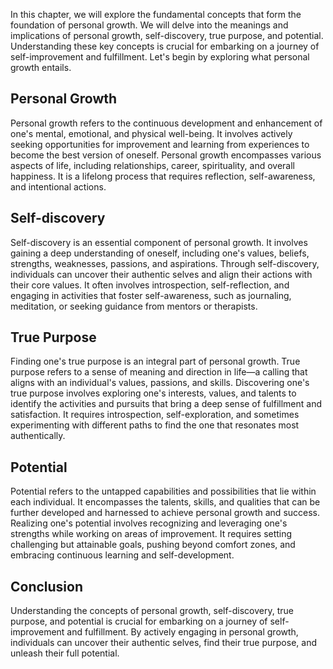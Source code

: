 
In this chapter, we will explore the fundamental concepts that form the foundation of personal growth. We will delve into the meanings and implications of personal growth, self-discovery, true purpose, and potential. Understanding these key concepts is crucial for embarking on a journey of self-improvement and fulfillment. Let's begin by exploring what personal growth entails.

## Personal Growth

Personal growth refers to the continuous development and enhancement of one's mental, emotional, and physical well-being. It involves actively seeking opportunities for improvement and learning from experiences to become the best version of oneself. Personal growth encompasses various aspects of life, including relationships, career, spirituality, and overall happiness. It is a lifelong process that requires reflection, self-awareness, and intentional actions.

## Self-discovery

Self-discovery is an essential component of personal growth. It involves gaining a deep understanding of oneself, including one's values, beliefs, strengths, weaknesses, passions, and aspirations. Through self-discovery, individuals can uncover their authentic selves and align their actions with their core values. It often involves introspection, self-reflection, and engaging in activities that foster self-awareness, such as journaling, meditation, or seeking guidance from mentors or therapists.

## True Purpose

Finding one's true purpose is an integral part of personal growth. True purpose refers to a sense of meaning and direction in life—a calling that aligns with an individual's values, passions, and skills. Discovering one's true purpose involves exploring one's interests, values, and talents to identify the activities and pursuits that bring a deep sense of fulfillment and satisfaction. It requires introspection, self-exploration, and sometimes experimenting with different paths to find the one that resonates most authentically.

## Potential

Potential refers to the untapped capabilities and possibilities that lie within each individual. It encompasses the talents, skills, and qualities that can be further developed and harnessed to achieve personal growth and success. Realizing one's potential involves recognizing and leveraging one's strengths while working on areas of improvement. It requires setting challenging but attainable goals, pushing beyond comfort zones, and embracing continuous learning and self-development.

## Conclusion

Understanding the concepts of personal growth, self-discovery, true purpose, and potential is crucial for embarking on a journey of self-improvement and fulfillment. By actively engaging in personal growth, individuals can uncover their authentic selves, find their true purpose, and unleash their full potential.
